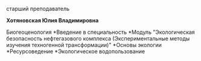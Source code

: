 старший преподаватель



**Хотяновская Юлия Владимировна**

Биогеоценология
	*Введение в специальность
	*Модуль "Экологическая безопасность нефтегазового комплекса (Экспериментальные методы изучения техногенной трансформации)"
	*Основы экологии
	*Ресурсоведение
	*Экологическое водопользование